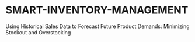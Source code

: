 # SMART-INVENTORY-MANAGEMENT
Using Historical Sales Data to Forecast Future Product Demands: Minimizing Stockout and Overstocking
